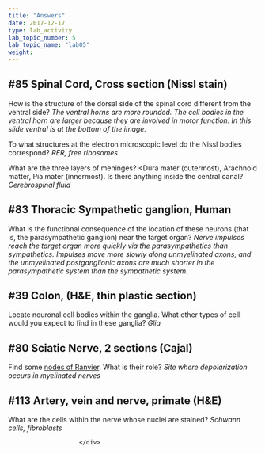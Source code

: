 ```yaml
---
title: "Answers"
date: 2017-12-17
type: lab_activity
lab_topic_number: 5
lab_topic_name: "lab05"
weight: 
---
```

<div class="entrybody">
						<h2>#85 Spinal Cord, Cross section (Nissl stain) </h2>

<p>How is the structure of the dorsal side of the spinal cord different from the ventral side? <i>The ventral horns are more rounded. The cell bodies in the ventral horn are larger because they are involved in motor function. In this slide ventral is at the bottom of the image.</i></p>

<p>To what structures at the electron microscopic level do the Nissl bodies correspond?  <i><span class="caps">RER, </span>free ribosomes</i></p>

<p>What are the three layers of meninges? &lt;Dura mater (outermost), Arachnoid matter, Pia mater (innermost). Is there anything inside the central canal? <i>Cerebrospinal fluid</i></p>

<h2>#83   Thoracic Sympathetic ganglion, Human</h2>

<p>What is the functional consequence of the location of these neurons (that is, the parasympathetic ganglion) near the target organ? <i>Nerve impulses reach the target organ more quickly via the parasympathetics than sympathetics.  Impulses move more slowly along unmyelinated axons, and the unmyelinated postganglionic axons are much shorter in the parasympathetic system than the sympathetic system. </i></p>

<h2>#39 Colon, (H&amp;E, thin plastic section)</h2>

<p>Locate neuronal cell bodies within the ganglia. What other types of cell would you expect to find in these ganglia? <i>Glia</i></p>

<h2>#80 Sciatic Nerve, 2 sections (Cajal) </h2>

<p>Find some <u>nodes of Ranvier</u>. What is their role? <i>Site where depolarization occurs in myelinated nerves</i></p>

<h2>#113 Artery, vein and nerve, primate (H&amp;E)</h2>

<p>What are the cells within the nerve whose nuclei are stained? <i>Schwann cells, fibroblasts</i></p>
						
						
						</div>
